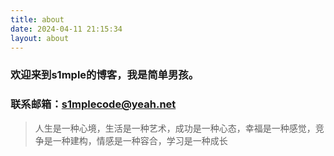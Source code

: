 ```yaml
---
title: about
date: 2024-04-11 21:15:34
layout: about
---
```


### 欢迎来到s1mple的博客，我是简单男孩。
### 联系邮箱：s1mplecode@yeah.net

> 人生是一种心境，生活是一种艺术，成功是一种心态，幸福是一种感觉，竞争是一种建构，情感是一种容合，学习是一种成长
